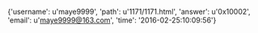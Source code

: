 {'username': u'maye9999', 'path': u'1171/1171.html', 'answer': u'0x10002', 'email': u'maye9999@163.com', 'time': '2016-02-25:10:09:56'}